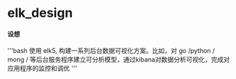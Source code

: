 # elk_design
#### 设想 
'''bash
使用 elk5, 构建一系列后台数据可视化方案。比如，对 go /python / mong / 等后台服务程序建立可分析模型，通过kibana对数据分析可视化，完成对应用程序的监控和调优
'''
